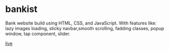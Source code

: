 # bankist

Bank website build using HTML, CSS, and JavaScript. With features like: lazy images loading, sticky navbar,smooth scrolling, fadding classes, popup window, tap component, slider.

[live](https://bielesz.github.io/bankist/)
